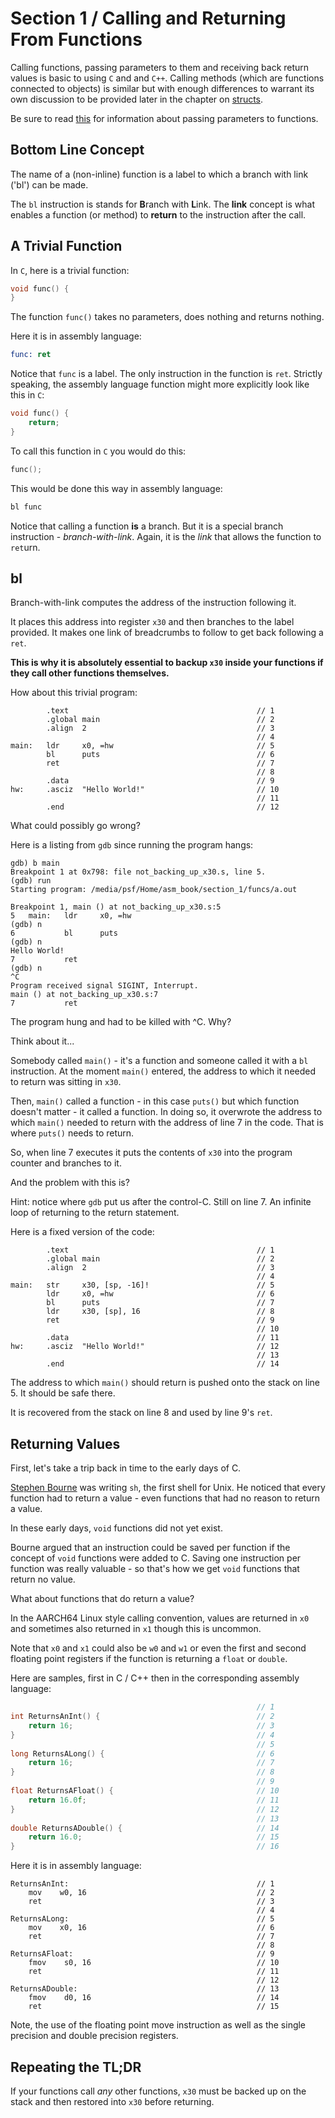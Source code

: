 # Section 1 / Calling and Returning From Functions

Calling functions, passing parameters to them and receiving back return
values is basic to using `C` and and `C++`. Calling methods (which are
functions connected to objects) is similar but with enough differences
to warrant its own discussion to be provided later in the chapter on
[structs](../structs/using.md).

Be sure to read [this](./README2.md) for information about
passing parameters to functions.

## Bottom Line Concept

The name of a (non-inline) function is a label to which a branch with
link ('bl') can be made.

The `bl` instruction is stands for **B**ranch with **L**ink. The
**link** concept is what enables a function (or method) to **return**
to the instruction after the call.

## A Trivial Function

In `C`, here is a trivial function:

```c
void func() {
}
```

The function `func()` takes no parameters, does nothing and returns
nothing.

Here it is in assembly language:

```asm
func: ret
```

Notice that `func` is a label. The only instruction in the function is
`ret`. Strictly speaking, the assembly language function might more
explicitly look like this in `C`:

```c
void func() {
    return;
}
```

To call this function in `C` you would do this:

```c
func();
```

This would be done this way in assembly language:

```asm
bl func
```

Notice that calling a function **is** a branch. But it is a special
branch instruction - *branch-with-link*. Again, it is the *link* that
allows the function to `ret`urn.

## **bl**

Branch-with-link computes the address of the instruction following it.

It places this address into register `x30` and then branches to the
label provided. It makes one link of breadcrumbs to follow to get back
following a `ret`.

**This is why it is absolutely essential to backup `x30` inside your
functions if they call other functions themselves.**

How about this trivial program:

```text
        .text                                          // 1 
        .global main                                   // 2 
        .align  2                                      // 3 
                                                       // 4 
main:   ldr     x0, =hw                                // 5 
        bl      puts                                   // 6 
        ret                                            // 7 
                                                       // 8 
        .data                                          // 9 
hw:     .asciz  "Hello World!"                         // 10 
                                                       // 11 
        .end                                           // 12 
```

What could possibly go wrong?

Here is a listing from `gdb` since running the program
hangs:

```text
gdb) b main
Breakpoint 1 at 0x798: file not_backing_up_x30.s, line 5.
(gdb) run
Starting program: /media/psf/Home/asm_book/section_1/funcs/a.out 

Breakpoint 1, main () at not_backing_up_x30.s:5
5	main:	ldr		x0, =hw
(gdb) n
6			bl		puts
(gdb) n
Hello World!
7			ret
(gdb) n
^C
Program received signal SIGINT, Interrupt.
main () at not_backing_up_x30.s:7
7			ret
```

The program hung and had to be killed with ^C. Why?

Think about it...

Somebody called `main()` - it's a function and someone called it with
a `bl` instruction. At the moment `main()` entered, the address to
which it needed to return was sitting in `x30`.

Then, `main()` called a function - in this case `puts()` but which
function doesn't matter - it called a function. In doing so, it
overwrote the address to which `main()` needed to return with the
address of line 7 in the code. That is where `puts()` needs to
return.

So, when line 7 executes it puts the contents of `x30` into the
program counter and branches to it.

And the problem with this is?

Hint: notice where `gdb` put us after
the control-C. Still on line 7. An infinite loop of returning to the
return statement.

Here is a fixed version of the code:

```text
        .text                                          // 1 
        .global main                                   // 2 
        .align  2                                      // 3 
                                                       // 4 
main:   str     x30, [sp, -16]!                        // 5 
        ldr     x0, =hw                                // 6 
        bl      puts                                   // 7 
        ldr     x30, [sp], 16                          // 8 
        ret                                            // 9 
                                                       // 10 
        .data                                          // 11 
hw:     .asciz  "Hello World!"                         // 12 
                                                       // 13 
        .end                                           // 14 
```

The address to which `main()` should return is pushed onto the stack on
line 5. It should be safe there.

It is recovered from the stack on line 8 and used by line 9's `ret`.

## Returning Values

First, let's take a trip back in time to the early days of C.

[Stephen Bourne](https://en.wikipedia.org/wiki/Stephen_R._Bourne) was
writing `sh`, the first shell for Unix. He noticed that every function
had to return a value - even functions that had no reason to return
a value. 

In these early days, `void` functions did not yet exist.

Bourne argued that an instruction could be saved per function if the
concept of `void` functions were added to C. Saving one instruction per
function was really valuable - so that's how we get `void` functions
that return no value.

What about functions that do return a value?

In the AARCH64 Linux style calling convention, values are returned in
`x0` and sometimes also returned in `x1` though this is uncommon.

Note that `x0` and `x1` could also be `w0` and `w1` or even the first
and second floating point registers if the function is returning a
`float` or `double`.

Here are samples, first in C / C++ then in the corresponding assembly
language:

```c++
                                                       // 1 
int ReturnsAnInt() {                                   // 2 
    return 16;                                         // 3 
}                                                      // 4 
                                                       // 5 
long ReturnsALong() {                                  // 6 
    return 16;                                         // 7 
}                                                      // 8 
                                                       // 9 
float ReturnsAFloat() {                                // 10 
    return 16.0f;                                      // 11 
}                                                      // 12 
                                                       // 13 
double ReturnsADouble() {                              // 14 
    return 16.0;                                       // 15 
}                                                      // 16
```

Here it is in assembly language:

```text
ReturnsAnInt:                                          // 1 
    mov    w0, 16                                      // 2 
    ret                                                // 3 
                                                       // 4 
ReturnsALong:                                          // 5 
    mov    x0, 16                                      // 6 
    ret                                                // 7 
                                                       // 8 
ReturnsAFloat:                                         // 9 
    fmov    s0, 16                                     // 10 
    ret                                                // 11 
                                                       // 12 
ReturnsADouble:                                        // 13 
    fmov    d0, 16                                     // 14 
    ret                                                // 15
```

Note, the use of the floating point move instruction as well as the
single precision and double precision registers.

## Repeating the TL;DR

If your functions call *any* other functions, `x30` must be backed
up on the stack and then restored into `x30` before returning.
